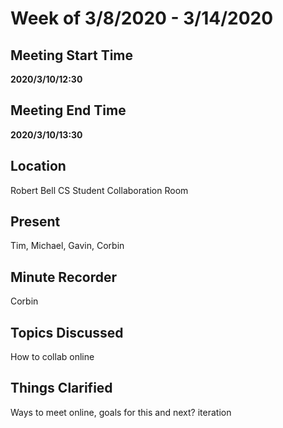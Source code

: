 # Week of 3/8/2020 - 3/14/2020

## Meeting Start Time

**2020/3/10/12:30**


## Meeting End Time

**2020/3/10/13:30**


## Location

Robert Bell CS Student Collaboration Room

## Present

Tim, Michael, Gavin, Corbin

## Minute Recorder

Corbin

## Topics Discussed

How to collab online

## Things Clarified

Ways to meet online, goals for this and next? iteration 

